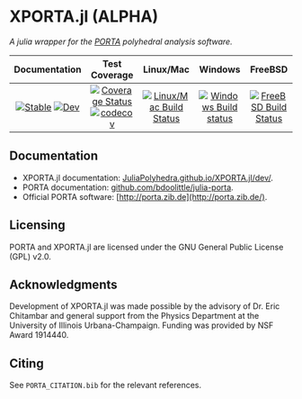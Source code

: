 # XPORTA.jl (ALPHA)

*A julia wrapper for the [PORTA](http://porta.zib.de/) polyhedral analysis software.*

| Documentation | Test Coverage | Linux/Mac | Windows | FreeBSD |
|:-------------:|:-------------:|:---------:|:-------:|:-------:|
|[![Stable](https://img.shields.io/badge/docs-dev-blue.svg)](https://JuliaPolyhedra.github.io/XPORTA.jl/stable) [![Dev](https://img.shields.io/badge/docs-dev-blue.svg)](https://JuliaPolyhedra.github.io/XPORTA.jl/dev) | [![Coverage Status](https://coveralls.io/repos/github/JuliaPolyhedra/XPORTA.jl/badge.svg?branch=master)](https://coveralls.io/github/JuliaPolyhedra/XPORTA.jl?branch=master)[![codecov](https://codecov.io/gh/JuliaPolyhedra/XPORTA.jl/branch/master/graph/badge.svg)](https://codecov.io/gh/JuliaPolyhedra/XPORTA.jl) | [![Linux/Mac Build Status](https://travis-ci.org/JuliaPolyhedra/XPORTA.jl.svg?branch=master)](https://travis-ci.org/github/JuliaPolyhedra/XPORTA.jl) | [![Windows Build status](https://ci.appveyor.com/api/projects/status/2kjsbavtulwhsamu?svg=true)](https://ci.appveyor.com/project/bdoolittle/xporta-jl) | [![FreeBSD Build Status](https://api.cirrus-ci.com/github/JuliaPolyhedra/XPORTA.jl.svg)](https://cirrus-ci.com/github/JuliaPolyhedra/XPORTA.jl) |

## Documentation

* XPORTA.jl documentation: [JuliaPolyhedra.github.io/XPORTA.jl/dev/](https://JuliaPolyhedra.github.io/XPORTA.jl/stable/).
* PORTA documentation: [github.com/bdoolittle/julia-porta](https://github.com/bdoolittle/julia-porta).
* Official PORTA software: [http://porta.zib.de](http://porta.zib.de/).

## Licensing

PORTA and XPORTA.jl are licensed under the GNU General Public License (GPL) v2.0.

## Acknowledgments

Development of XPORTA.jl was made possible by the advisory of Dr. Eric Chitambar
and general support from the Physics Department at the University of Illinois
Urbana-Champaign. Funding was provided by NSF Award 1914440.

## Citing

See `PORTA_CITATION.bib` for the relevant references.
